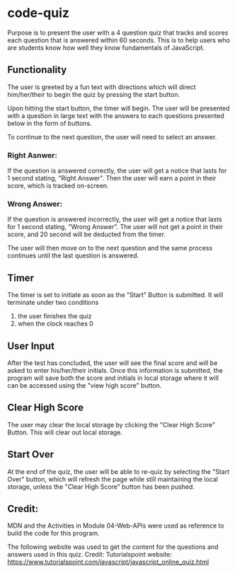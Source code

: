 # code-quiz
Purpose is to present the user with a 4 question quiz that tracks and scores each question that is answered within 60 seconds.  This is to help users who are students know how well they know fundamentals of JavaScript.

## Functionality
The user is greeted by a fun text with directions which will direct him/her/their to begin the quiz by pressing the start button.  

Upon hitting the start button, the timer will begin. The user will be presented with a question in large text with the answers to each questions presented below in the form of buttons.

To continue to the next question, the user will need to select an answer.

### Right Asnwer: 
If the question is answered correctly, the user will get a notice that lasts for 1 second stating, "Right Answer".  Then the user will earn a point in their score, which is tracked on-screen.  


### Wrong Answer: 
If the question is answered incorrectly, the user will get a notice that lasts for 1 second stating, "Wrong Answer".  The user will not get a point in their score, and 20 second will be deducted from the timer.

The user will then move on to the next question and the same process continues until the last question is answered.

## Timer
The timer is set to initiate as soon as the "Start" Button is submitted.  It will terminate under two conditions
1) the user finishes the quiz
2) when the clock reaches 0

## User Input
After the test has concluded, the user will see the final score and will be asked to enter his/her/their initials.  Once this information is submitted, the program will save both the score and initials in local storage where it will can be accessed using the "view high score" button.

## Clear High Score
The user may clear the local storage by clicking the "Clear High Score" Button.  This will clear out local storage.

## Start Over
At the end of the quiz, the user will be able to re-quiz by selecting the "Start Over" button, which will refresh the page while still maintaining the local storage, unless the "Clear High Score" button has been pushed.


## Credit:
MDN and the Activities in Module 04-Web-APIs were used as reference to build the code for this program.

The following website was used to get the content for the questions and answers used in this quiz. 
Credit:  Tutorialspoint website:  https://www.tutorialspoint.com/javascript/javascript_online_quiz.html
